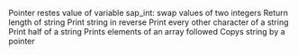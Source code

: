 Pointer restes value of variable 
sap_int: swap values of two integers
Return length of string
Print string in reverse
Print every other character of a string
Print half of a string
Prints elements of an array followed
Copys string by a pointer
